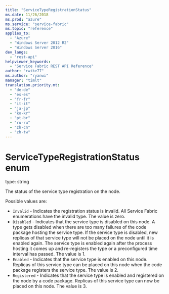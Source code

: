 ```yaml
---
title: "ServiceTypeRegistrationStatus"
ms.date: 11/26/2018
ms.prod: "azure"
ms.service: "service-fabric"
ms.topic: "reference"
applies_to: 
  - "Azure"
  - "Windows Server 2012 R2"
  - "Windows Server 2016"
dev_langs: 
  - "rest-api"
helpviewer_keywords: 
  - "Service Fabric REST API Reference"
author: "rwike77"
ms.author: "ryanwi"
manager: "timlt"
translation.priority.mt: 
  - "de-de"
  - "es-es"
  - "fr-fr"
  - "it-it"
  - "ja-jp"
  - "ko-kr"
  - "pt-br"
  - "ru-ru"
  - "zh-cn"
  - "zh-tw"
---
```

# ServiceTypeRegistrationStatus enum

type: string

The status of the service type registration on the node.

Possible values are: 

  - `Invalid` - Indicates the registration status is invalid. All Service Fabric enumerations have the invalid type. The value is zero.
  - `Disabled` - Indicates that the service type is disabled on this node. A type gets disabled when there are too many failures of the code package hosting the service type. If the service type is disabled, new replicas of that service type will not be placed on the node until it is enabled again. The service type is enabled again after the process hosting it comes up and re-registers the type or a preconfigured time interval has passed. The value is 1.
  - `Enabled` - Indicates that the service type is enabled on this node. Replicas of this service type can be placed on this node when the code package registers the service type. The value is 2.
  - `Registered` - Indicates that the service type is enabled and registered on the node by a code package. Replicas of this service type can now be placed on this node. The value is 3.

